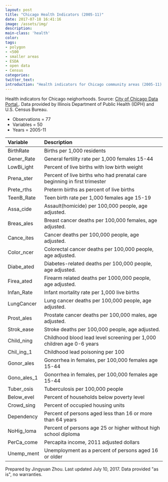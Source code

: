 ```yaml
---
layout: post
title: "Chicago Health Indicators (2005-11)"
date: 2017-07-18 16:41:16
image: /assets/img/
description:
main-class: 'health'
color:
tags:
- polygon
- <500
- smaller areas
- ESDA
- open data
- Census
categories:
twitter_text:
introduction: "Health indicators for Chicago community areas (2005-11)."
---
```

<script>
  var map = L.map('map');
  L.tileLayer('https://api.tiles.mapbox.com/v4/{id}/{z}/{x}/{y}.png?access_token=pk.eyJ1IjoibWFwYm94IiwiYSI6ImNpejY4NXVycTA2emYycXBndHRqcmZ3N3gifQ.rJcFIG214AriISLbB6B5aw', { <!--this is the URL for the HealthIndicators_withpc Geojson-->
		maxZoom: 18,
		attribution: 'Map data &copy; <a href="http://openstreetmap.org">OpenStreetMap</a> contributors, ' +
			'<a href="http://creativecommons.org/licenses/by-sa/2.0/">CC-BY-SA</a>, ' +
			'Imagery © <a href="http://mapbox.com">Mapbox</a>',
		id: 'mapbox.light'
	}).addTo(map);

  map.scrollWheelZoom.disable();
  map.touchZoom.disable();
  var enableMapInteraction = function () {
      map.scrollWheelZoom.enable();
      map.touchZoom.enable();
  }
  $('#map').on('click touch', enableMapInteraction);
$('#map').on('mouseout', function(){ map.scrollWheelZoom.disable();});

  var smallIcon = L.icon({
         iconUrl: 'http://www.hckrecruitment.nic.in/images/blue.png',
         iconSize: [16, 16], // size of the icon
         });

   function onEachFeature(feature, layer) {
     //console.log(feature);
     var txt = "";
     for (var fname in feature.properties) {
       txt += fname;
       txt += " : ";
       txt += feature.properties[fname];
       txt += "<br/>";
     }
     layer.bindPopup(txt);
   }


  // load GeoJSON from an external file
  // load GeoJSON from an external file
  $.getJSON("../data/HealthIndicators_withpc.geojson",function(data){
    // add GeoJSON layer to the map once the file is loaded
    var json = L.geoJson(data, {
      pointToLayer: function(feature, latlng) {
        
        return L.marker(latlng, {
          icon: smallIcon
        });
      },
      onEachFeature: onEachFeature
    });
    json.addTo(map);
    map.fitBounds(json.getBounds());
  });

</script>


Health indicators for Chicago neighorhoods. Source: [City of Chicago Data Portal.](https://data.cityofchicago.org/Health-Human-Services/Public-Health-Statistics-Selected-public-health-in/iqnk-2tcu). Data provided by Illinois Department of Public Health (IDPH) and U.S. Census Bureau.

* Observations = 77
* Variables = 50
* Years = 2005-11


|Variable|Description|
|:-------|:----------|
|BirthRate|Births per 1,000 residents|
|Gener\_Rate|General fertility rate per 1,000 females 15-44|
|LowBi\_ight|Percent of live births with low birth weight|
|Prena\_ster|Percent of live births who had prenatal care beginning in first trimester|
|Prete\_rths|Preterm births as percent of live births|
|TeenB\_Rate|Teen birth rate per 1,000 females age 15-19|
|Assa\_cide|Assault(homicide) per 100,000 people, age adjusted.|
|Breas\_ales|Breast cancer deaths per 100,000 females, age adjusted.|
|Cance\_ites|Cancer deaths per 100,000 people, age adjusted.|
|Color\_ncer|Colorectal cancer deaths per 100,000 people, age adjusted.|
|Diabe\_ated|Diabetes-related deaths per 100,000 people, age adjusted.|
|Firea\_ated|Firearm related deaths per 1000,000 people, age adjusted.|
|Infan\_Rate|Infant mortality rate per 1,000 live births|
|LungCancer|Lung cancer deaths per 100,000 people, age adjusted.|
|Prost\_ales|Prostate cancer deaths per 100,000 males, age adjusted.|
|Strok\_ease|Stroke deaths per 100,000 people, age adjusted.|
|Child\_ning|Childhood blood lead level screening per 1,000 children age 0-6 years|
|Chil\_ing\_1|Childhood lead poisoning per 100|
|Gonor\_ales|Gonorrhea in females, per 100,000 females age 15-44|
|Gono\_ales\_1|Gonorrhea in females, per 100,000 females age 15-44|
|Tuber\_osis|Tuberculosis per 100,000 people|
|Below\_evel|Percent of households below poverty level|
|Crowd\_sing|Percent of occupied housing units|
|Dependency|Percent of persons aged less than 16 or more than 64 years|
|NoHig\_loma|Percent of persons age 25 or higher without high school diploma|
|PerCa\_come|Percapita income, 2011 adjusted dollars|
|Unemp\_ment|Unemployment as a percent of persons aged 16 or older|

Prepared by Jingyuan Zhou. Last updated July 10, 2017. Data provided "as is", no warranties.

